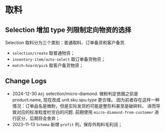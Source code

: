# 取料

Selection 增加 type 列限制定向物资的选择
---------------------------------------------------------------------------
Selection 取料分为三个类别：普通取料、订单备货和客户备货.

- `selection/create` 取普通物资；
- `inventory-item/auto-select` 取订单备货物资；
- `match-hoard/pick` 取客户备货物资；

Change Logs
--------------------------------------------------------------------------
- 2024-12-30 `Adj` selection/micro-diamond. 微粉判定依据之前是 product.name, 现在改成 unit.sku.spu.type 更合理。
  因为前者存在这样一种情况：订单品名是微粉，但是实际发货的可能是整形料甚至是破碎料，
  进而导致对应的标准粒度栏空白的问题. 前期使用 `micro-diamond-from-customer` 进行区分，后期将会舍弃；
- 2023-11-13 `Schema` 新增 `profit` 列，保存外购料毛利润；
